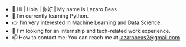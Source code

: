 - 👋 Hi | Hola | 你好 | My name is Lazaro Beas
- 🌱 I’m currently learning Python.
- 👉 I’m very interested in Machine Learning and Data Science.
- 🤙 I'm looking for an internship and tech-related work experience. 
- 📫 How to contact me: You can reach me at lazarobeas2@gmail.com

<!--
**lazarobeas/lazarobeas** is a ✨ _special_ ✨ repository because its `README.md` (this file) appears on your GitHub profile.
-->
